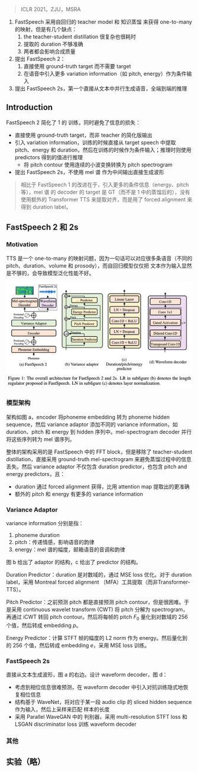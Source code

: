 > ICLR 2021，ZJU，MSRA


1. FastSpeech 采用自回归的 teacher model 和 知识蒸馏 来获得 one-to-many 的映射，但是有几个缺点：
	1. the teacher-student distillation 很复杂也很耗时
	2. 提取的 duration 不够准确
	3. 两者都会影响合成质量
2. 提出 FastSpeech 2：
	1. 直接使用 ground-truth target 而不需要 target
	2. 在语音中引入更多 variation information（如 pitch, energy）作为条件输入
3. 提出 FastSpeech 2s，第一个直接从文本中并行生成语音，全端到端的推理

## Introduction

FastSpeech 2 简化了 1 的 训练，同时避免了信息的损失：
+ 直接使用 ground-truth target，而非 teacher 的简化版输出
+ 引入 variation information，训练的时候直接从 target speech 中提取 pitch、energy 和 duration，然后在训练的时候作为条件输入；推理时则使用 predictors 得到的值进行推理
	+ 将 pitch contour 使用连续的小波变换转换为 pitch spectrogram
+ 提出 FastSpeech 2s，不使用 mel 谱 作为中间输出直接生成波形

> 相比于 FastSpeech 1 的改进在于，引入更多的条件信息（energy、pitch 等），mel 谱 的 decoder 的 target 是 GT（而不是 1 中的蒸馏后的），没有使用额外的 Transformer TTS 来提取对齐，而是用了 forced alignment 来得到 duration label。

## FastSpeech 2 和 2s

### Motivation

TTS 是一个 one-to-many 的映射问题，因为一句话可以对应很多条语音（不同的 pitch、duration、volume 和 prosody），而自回归模型仅仅把 文本作为输入显然是不够的，会导致模型泛化性能不好。

![](image/Pasted%20image%2020230918132633.png)

### 模型架构

架构如图 a，encoder 将phoneme embedding 转为 phoneme hidden sequence，然后 variance adaptor 添加不同的 variance information，如 duration、pitch 和 energy 到 hidden 序列中。mel-spectrogram decoder 并行将这些序列转为 mel 谱序列。

整体的架构采用的是 FastSpeech 中的 FFT block，但是移除了 teacher-student distillation，直接采用 ground-truth mel-spectrogram 来避免蒸馏过程中的信息丢失。然后 variance adaptor 不仅包含 duration predictor，也包含 pitch and energy predictors，且：
+ duration 通过 forced alignment 获得，比用 attention map 提取出的更准确
+ 额外的 pitch 和 energy 有更多的 variance information

### Variance Adaptor

variance information 分别是指：
1. phoneme duration
2. pitch：传递情感，影响语音的韵律
3. energy：mel 谱的幅度，邮箱语音的音调和韵律

图 b 给出了 adaptor 的结构，c 给出了 predictor 的结构。

Duration Predictor：duration 是对数域的，通过 MSE loss 优化。对于 duration label，采用  Montreal forced alignment （MFA）工具提取（而非Transformer-TTS）。

Pitch Predictor：之前预测 pitch 都是直接预测 pitch contour，但是很困难。于是采用 continuous wavelet transform (CWT) 将 pitch 分解为 spectrogram，再通过 iCWT 转回 pitch contour。然后将每帧的 pitch $F_{0}$ 量化到对数域的 256 个值，然后转成 embedding $p$。

Energy Predictor：计算 STFT 帧的幅度的 L2 norm 作为 energy。然后量化到的 256 个值，然后转成 embedding $e$，采用 MSE loss 训练。

### FastSpeech 2s

直接从文本生成波形，图 a 的右边。设计 waveform decoder，图 d：
+ 考虑到相位信息很难预测，在 waveform decoder  中引入对抗训练隐式地恢复相位信息
+ 结构基于  WaveNet，将对应于某一段 audio clip 的 sliced hidden sequence 作为输入，然后上采样来匹配 样本的长度
+ 采用  Parallel WaveGAN 中的 判别器，采用  multi-resolution STFT loss 和 LSGAN discriminator loss 训练 waveform decoder

### 其他

## 实验（略）


 







